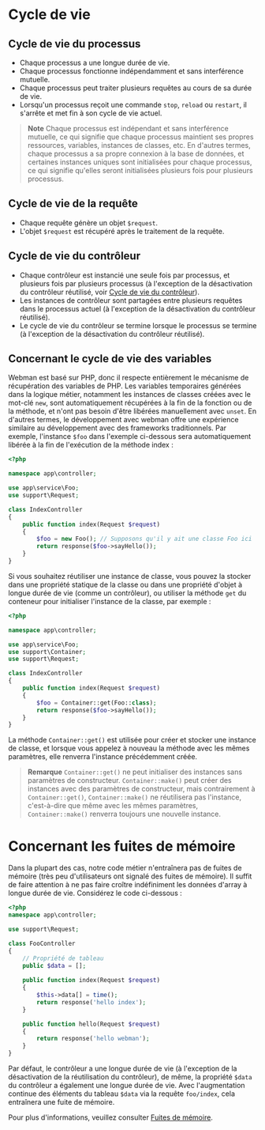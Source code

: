 # Cycle de vie

## Cycle de vie du processus
- Chaque processus a une longue durée de vie.
- Chaque processus fonctionne indépendamment et sans interférence mutuelle.
- Chaque processus peut traiter plusieurs requêtes au cours de sa durée de vie.
- Lorsqu'un processus reçoit une commande `stop`, `reload` ou `restart`, il s'arrête et met fin à son cycle de vie actuel.

> **Note**
> Chaque processus est indépendant et sans interférence mutuelle, ce qui signifie que chaque processus maintient ses propres ressources, variables, instances de classes, etc. En d'autres termes, chaque processus a sa propre connexion à la base de données, et certaines instances uniques sont initialisées pour chaque processus, ce qui signifie qu'elles seront initialisées plusieurs fois pour plusieurs processus.

## Cycle de vie de la requête
- Chaque requête génère un objet `$request`.
- L'objet `$request` est récupéré après le traitement de la requête.

## Cycle de vie du contrôleur
- Chaque contrôleur est instancié une seule fois par processus, et plusieurs fois par plusieurs processus (à l'exception de la désactivation du contrôleur réutilisé, voir [Cycle de vie du contrôleur](https://www.workerman.net/doc/webman/controller.html#%E7%94%9F%E5%91%BD%E5%91%A8%E6%9C%9F)).
- Les instances de contrôleur sont partagées entre plusieurs requêtes dans le processus actuel (à l'exception de la désactivation du contrôleur réutilisé).
- Le cycle de vie du contrôleur se termine lorsque le processus se termine (à l'exception de la désactivation du contrôleur réutilisé).

## Concernant le cycle de vie des variables
Webman est basé sur PHP, donc il respecte entièrement le mécanisme de récupération des variables de PHP. Les variables temporaires générées dans la logique métier, notamment les instances de classes créées avec le mot-clé `new`, sont automatiquement récupérées à la fin de la fonction ou de la méthode, et n'ont pas besoin d'être libérées manuellement avec `unset`. En d'autres termes, le développement avec webman offre une expérience similaire au développement avec des frameworks traditionnels. Par exemple, l'instance `$foo` dans l'exemple ci-dessous sera automatiquement libérée à la fin de l'exécution de la méthode index :
```php
<?php

namespace app\controller;

use app\service\Foo;
use support\Request;

class IndexController
{
    public function index(Request $request)
    {
        $foo = new Foo(); // Supposons qu'il y ait une classe Foo ici
        return response($foo->sayHello());
    }
}
```
Si vous souhaitez réutiliser une instance de classe, vous pouvez la stocker dans une propriété statique de la classe ou dans une propriété d'objet à longue durée de vie (comme un contrôleur), ou utiliser la méthode `get` du conteneur pour initialiser l'instance de la classe, par exemple :
```php
<?php

namespace app\controller;

use app\service\Foo;
use support\Container;
use support\Request;

class IndexController
{
    public function index(Request $request)
    {
        $foo = Container::get(Foo::class);
        return response($foo->sayHello());
    }
}
```
La méthode `Container::get()` est utilisée pour créer et stocker une instance de classe, et lorsque vous appelez à nouveau la méthode avec les mêmes paramètres, elle renverra l'instance précédemment créée.

> **Remarque**
> `Container::get()` ne peut initialiser des instances sans paramètres de constructeur. `Container::make()` peut créer des instances avec des paramètres de constructeur, mais contrairement à `Container::get()`, `Container::make()` ne réutilisera pas l'instance, c'est-à-dire que même avec les mêmes paramètres, `Container::make()` renverra toujours une nouvelle instance.

# Concernant les fuites de mémoire
Dans la plupart des cas, notre code métier n'entraînera pas de fuites de mémoire (très peu d'utilisateurs ont signalé des fuites de mémoire). Il suffit de faire attention à ne pas faire croître indéfiniment les données d'array à longue durée de vie. Considérez le code ci-dessous :
```php
<?php
namespace app\controller;

use support\Request;

class FooController
{
    // Propriété de tableau
    public $data = [];
    
    public function index(Request $request)
    {
        $this->data[] = time();
        return response('hello index');
    }

    public function hello(Request $request)
    {
        return response('hello webman');
    }
}
```
Par défaut, le contrôleur a une longue durée de vie (à l'exception de la désactivation de la réutilisation du contrôleur), de même, la propriété `$data` du contrôleur a également une longue durée de vie. Avec l'augmentation continue des éléments du tableau `$data` via la requête `foo/index`, cela entraînera une fuite de mémoire.

Pour plus d'informations, veuillez consulter [Fuites de mémoire](./memory-leak.md).

